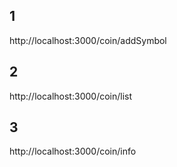 

## 1
http://localhost:3000/coin/addSymbol

## 2
http://localhost:3000/coin/list

## 3
http://localhost:3000/coin/info